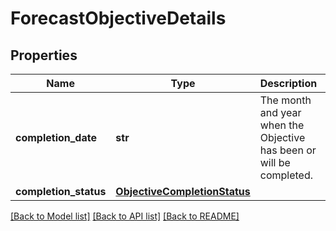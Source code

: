 # ForecastObjectiveDetails

## Properties
Name | Type | Description | Notes
------------ | ------------- | ------------- | -------------
**completion_date** | **str** | The month and year when the Objective has been or will be completed. | [optional] 
**completion_status** | [**ObjectiveCompletionStatus**](ObjectiveCompletionStatus.md) |  | [optional] 

[[Back to Model list]](../README.md#documentation-for-models) [[Back to API list]](../README.md#documentation-for-api-endpoints) [[Back to README]](../README.md)

